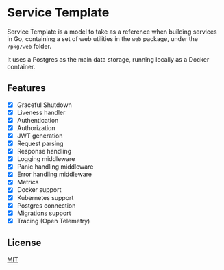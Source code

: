 # Service Template

Service Template is a model to take as a reference when building services in Go, containing a set of web utilities in the `web` package, under the `/pkg/web` folder.

It uses a Postgres as the main data storage, running locally as a Docker container.

## Features

- [x]  Graceful Shutdown
- [x]  Liveness handler
- [x]  Authentication
- [x]  Authorization
- [x]  JWT generation
- [x]  Request parsing
- [x]  Response handling
- [x]  Logging middleware
- [x]  Panic handling middleware
- [x]  Error handling middleware
- [x]  Metrics
- [x]  Docker support
- [x]  Kubernetes support
- [x]  Postgres connection
- [x]  Migrations support
- [x]  Tracing (Open Telemetry)

## License
[MIT](https://choosealicense.com/licenses/mit/)